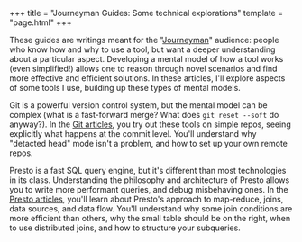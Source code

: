 +++
title = "Journeyman Guides: Some technical explorations"
template = "page.html"
+++

These guides are writings meant for the
"[Journeyman](https://en.wikipedia.org/wiki/Journeyman)" audience: people who
know how and why to use a tool, but want a deeper understanding about a
particular aspect.  Developing a mental model of how a tool works (even
simplified!) allows one to reason through novel scenarios and find more
effective and efficient solutions. In these articles, I'll explore aspects of
some tools I use, building up these types of mental models.

Git is a powerful version control system, but the mental model can be complex
(what is a fast-forward merge?  What does `git reset --soft` do anyway?).  In
the [Git articles](/git), you try out these tools on simple repos, seeing
explicitly what happens at the commit level.  You'll understand why "detacted
head" mode isn't a problem, and how to set up your own remote repos.

Presto is a fast SQL query engine, but it's different than most technologies in
its class.  Understanding the philosophy and architecture of Presto allows you
to write more performant queries, and debug misbehaving ones.  In the
[Presto articles](/presto), you'll learn about Presto's approach to map-reduce,
joins, data sources, and data flow.  You'll understand why some join conditions
are more efficient than others, why the small table should be on the right,
when to use distributed joins, and how to structure your subqueries.
